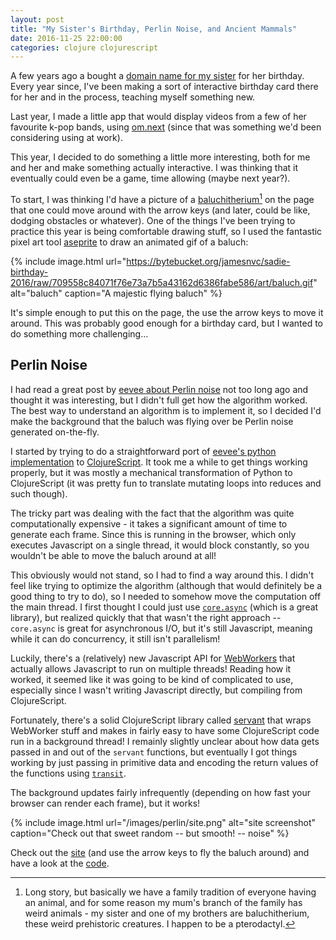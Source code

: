 ```yaml
---
layout: post
title: "My Sister's Birthday, Perlin Noise, and Ancient Mammals"
date: 2016-11-25 22:00:00
categories: clojure clojurescript
---
```


A few years ago a bought a [domain name for my sister][sadie] for her birthday.
Every year since, I've been making a sort of interactive birthday card there for her and in the process, teaching myself something new.

Last year, I made a little app that would display videos from a few of her favourite k-pop bands, using [om.next][omnext] (since that was something we'd been considering using at work).

This year, I decided to do something a little more interesting, both for me and her and make something actually interactive.
I was thinking that it eventually could even be a game, time allowing (maybe next year?).

To start, I was thinking I'd have a picture of a [baluchitherium][baluch][^1] on the page that one could move around with the arrow keys (and later, could be like, dodging obstacles or whatever).
One of the things I've been trying to practice this year is being comfortable drawing stuff, so I used the fantastic pixel art tool [aseprite][] to draw an animated gif of a baluch:

{% include image.html url="https://bytebucket.org/jamesnvc/sadie-birthday-2016/raw/709558c84071f76e73a7b5a43162d6386fabe586/art/baluch.gif" alt="baluch" caption="A majestic flying baluch" %}

It's simple enough to put this on the page, the use the arrow keys to move it around.
This was probably good enough for a birthday card, but I wanted to do something more challenging...

## Perlin Noise

I had read a great post by [eevee about Perlin noise][eevee] not too long ago and thought it was interesting, but I didn't full get how the algorithm worked.
The best way to understand an algorithm is to implement it, so I decided I'd make the background that the baluch was flying over be Perlin noise generated on-the-fly.

I started by trying to do a straightforward port of [eevee's python implementation][perlinpy] to [ClojureScript][perlincljs].
It took me a while to get things working properly, but it was mostly a mechanical transformation of Python to ClojureScript (it was pretty fun to translate mutating loops into reduces and such though).

The tricky part was dealing with the fact that the algorithm was quite computationally expensive - it takes a significant amount of time to generate each frame.
Since this is running in the browser, which only executes Javascript on a single thread, it would block constantly, so you wouldn't be able to move the baluch around at all!

This obviously would not stand, so I had to find a way around this.
I didn't feel like trying to optimize the algorithm (although that would definitely be a good thing to try to do), so I needed to somehow move the computation off the main thread.
I first thought I could just use [`core.async`][async] (which is a great library), but realized quickly that that wasn't the right approach -- `core.async` is great for asynchronous I/O, but it's still Javascript, meaning while it can do concurrency, it still isn't parallelism!

Luckily, there's a (relatively) new Javascript API for [WebWorkers][webworkers] that actually allows Javascript to run on multiple threads!
Reading how it worked, it seemed like it was going to be kind of complicated to use, especially since I wasn't writing Javascript directly, but compiling from ClojureScript.

Fortunately, there's a solid ClojureScript library called [servant][] that wraps WebWorker stuff and makes in fairly easy to have some ClojureScript code run in a background thread!
I remainly slightly unclear about how data gets passed in and out of the `servant` functions, but eventually I got things working by just passing in primitive data and encoding the return values of the functions using [`transit`][transit].

The background updates fairly infrequently (depending on how fast your browser can render each frame), but it works!

{% include image.html url="/images/perlin/site.png" alt="site screenshot" caption="Check out that sweet random -- but smooth! -- noise" %}

Check out the [site][sadie] (and use the arrow keys to fly the baluch around) and have a look at the [code][source].

  [sadie]: http://sadiemae.rocks
  [omnext]: https://github.com/omcljs/om/wiki/Quick-Start-(om.next)
  [baluch]: https://en.wikipedia.org/wiki/Paraceratherium
  [aseprite]: https://www.aseprite.org/
  [eevee]: https://eev.ee/blog/2016/05/29/perlin-noise/
  [perlinpy]: https://gist.github.com/eevee/26f547457522755cb1fb8739d0ea89a1
  [perlincljs]: https://bitbucket.org/jamesnvc/sadie-birthday-2016/src/709558c84071f76e73a7b5a43162d6386fabe586/spacebaluch/src/cljc/spacebaluch/perlin.cljc?at=master&fileviewer=file-view-default
  [source]: https://bitbucket.org/jamesnvc/sadie-birthday-2016/src/master/spacebaluch
  [async]: https://github.com/clojure/core.async
  [webworkers]: https://developer.mozilla.org/en-US/docs/Web/API/Web_Workers_API/Using_web_workers
  [servant]: https://github.com/marcopolo/servant
  [transit]: https://github.com/cognitect/transit-cljs

  [^1]: Long story, but basically we have a family tradition of everyone having an animal, and for some reason my mum's branch of the family has weird animals - my sister and one of my brothers are baluchitherium, these weird prehistoric creatures. I happen to be a pterodactyl.
